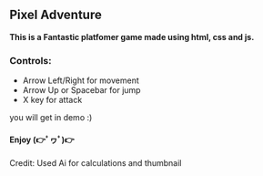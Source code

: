 ## Pixel Adventure

**This is a Fantastic platfomer game made using html, css and js.**

### Controls:
- Arrow Left/Right for movement
- Arrow Up or Spacebar for jump
- X key for attack

you will get in demo :)

#### **Enjoy (👉ﾟヮﾟ)👉**


Credit: Used Ai for calculations and thumbnail
